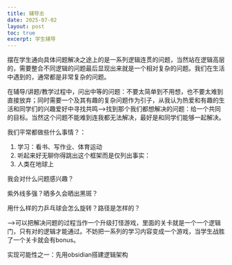 ```yaml
---
title: 辅导志
date: 2025-07-02
layout: post
toc: true
excerpt: 学生辅导
---
```


摆在学生通向具体问题解决之途上的是一系列逻辑连贯的问题，当然站在逻辑高层的，需要整合不同逻辑的问题最后显现出来就是一个相对复杂的问题。我们在生活中遇到的，通常都是非常复杂的问题。



在辅导/讲题/教学过程中，问出中等的问题：不要太简单到不用想，也不要太难到直接放弃；同时需要一个及其有趣的复杂问题作为引子，从我认为热爱和有趣的生活和同学们的兴趣爱好中寻找共鸣—>找到那个我们都想解决的问题：给一个共同的目标。当然这个问题不能难到连我都无法解决，最好是和同学们能够一起解决。

我们平常都做些什么事情？：

1. 学习：看书、写作业、体育运动
2. 听起来好无聊你得跳出这个框架而是仅列出事实：
3. 人类在地球上

我会对什么问题感兴趣？

紫外线多强？晒多久会晒出黑斑？

用什么样的力乒乓球会怎么旋转？路径是怎样的？



—>可以把解决问题的过程当作一个升级打怪游戏，里面的关卡就是一个一个逻辑门，只有对的逻辑才能通过。不妨把一系列的学习内容变成一个游戏，当学生战胜了一个关卡就会有bonus。

实现可能性之一：先用obsidian搭建逻辑架构
